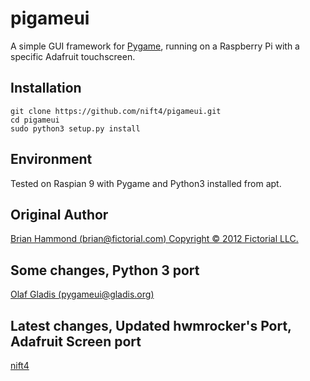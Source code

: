 # pigameui

A simple GUI framework for [Pygame](http://www.pygame.org), running on a Raspberry Pi with a specific Adafruit touchscreen.


## Installation
    git clone https://github.com/nift4/pigameui.git
    cd pigameui
    sudo python3 setup.py install

## Environment

Tested on Raspian 9 with Pygame and Python3 installed from apt.

## Original Author

[Brian Hammond (brian@fictorial.com) Copyright © 2012 Fictorial LLC.](https://github.com/fictorial)

## Some changes, Python 3 port

[Olaf Gladis (pygameui@gladis.org)](https://github.com/hwrocker)

## Latest changes, Updated hwmrocker's Port, Adafruit Screen port

[nift4](https://git.io/nift4_profile)
